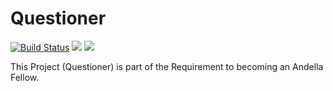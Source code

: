 # Questioner 

[![Build Status](https://travis-ci.org/profhyzik/Questioner.svg?branch=ui-feature)](https://travis-ci.org/profhyzik/Questioner) 
![](https://img.shields.io/github/license/profhyzik/Questioner/:repo.svg) 
![](https://img.shields.io/coveralls/:vcsType/profhyzik/Questioner/:repo.svg)

This Project (Questioner) is part of the Requirement to becoming an Andella Fellow.
